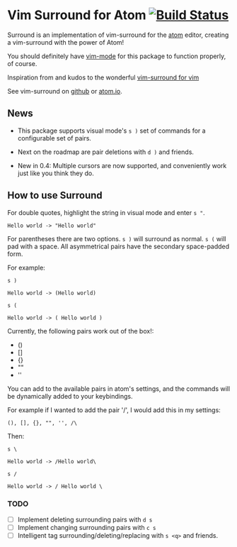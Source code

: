 # Vim Surround for Atom [![Build Status](https://travis-ci.org/gepoch/vim-surround.svg?branch=master)](https://travis-ci.org/gepoch/vim-surround)

Surround is an implementation of vim-surround for the [atom](http://atom.io)
editor, creating a vim-surround with the power of Atom!

You should definitely have [vim-mode](https://atom.io/packages/vim-mode) for
this package to function properly, of course.

Inspiration from and kudos to the wonderful [vim-surround for
vim](https://github.com/tpope/vim-surround)

See vim-surround on [github](https://github.com/gepoch/vim-surround) or
[atom.io](https://atom.io/packages/vim-surround).

## News

* This package supports visual mode's `s )` set of commands for a configurable
  set of pairs.

* Next on the roadmap are pair deletions with `d )` and friends.

* New in 0.4: Multiple cursors are now supported, and conveniently work just
  like you think they do.

## How to use Surround

For double quotes, highlight the string in visual mode and enter `s "`.

```
Hello world -> "Hello world"
```

For parentheses there are two options. `s )` will surround as normal. `s (`
will pad with a space. All asymmetrical pairs have the secondary space-padded
form.

For example:

`s )`

```
Hello world -> (Hello world)
```

`s (`

```
Hello world -> ( Hello world )
```

Currently, the following pairs work out of the box!:

- ()
- []
- {}
- ""
- ''

You can add to the available pairs in atom's settings, and the commands will
be dynamically added to your keybindings.

For example if I wanted to add the pair '/\', I would add this in my settings:

```
(), [], {}, "", '', /\
```

Then:

`s \`

```
Hello world -> /Hello world\
```

`s /`

```
Hello world -> / Hello world \
```

### TODO

- [ ] Implement deleting surrounding pairs with `d s`
- [ ] Implement changing surrounding pairs with `c s`
- [ ] Intelligent tag surrounding/deleting/replacing with `s <q>` and friends.
